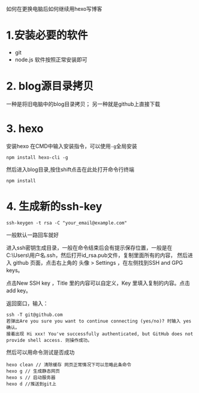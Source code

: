 如何在更换电脑后如何继续用hexo写博客
<!--more-->

# 1.安装必要的软件
- git
- node.js
软件按照正常安装即可


# 2. blog源目录拷贝
一种是将旧电脑中的blog目录拷贝；
另一种就是github上直接下载

# 3. hexo
安装hexo
在CMD中输入安装指令，可以使用`-g`全局安装
```
npm install hexo-cli -g
```
然后进入blog目录,按住shift点击在此处打开命令行终端
```
npm install
```

# 4. 生成新的ssh-key
```
ssh-keygen -t rsa -C "your_email@example.com"
```

一般默认一路回车就好

进入ssh密钥生成目录，一般在命令结束后会有提示保存位置，一般是在C:\Users\用户名\.ssh，然后打开id_rsa.pub文件，复制里面所有的内容，
然后进入 github 页面，点击右上角的 头像 > Settings ，在左侧找到SSH and GPG keys。

点击New SSH key ，Title 里的内容可以自定义，Key 里填入复制的内容。点击 add key。

返回窗口，输入：
```
ssh -T git@github.com
若弹出Are you sure you want to continue connecting (yes/no)? 时输入 yes 确认。
接着出现 Hi xxx! You've successfully authenticated, but GitHub does not provide shell access. 则操作成功。
```

然后可以用命令测试是否成功
```
hexo clean // 清除缓存 网页正常情况下可以忽略此条命令
hexo g // 生成静态网页
hexo s // 启动服务器
hexo d //推送到git上
```